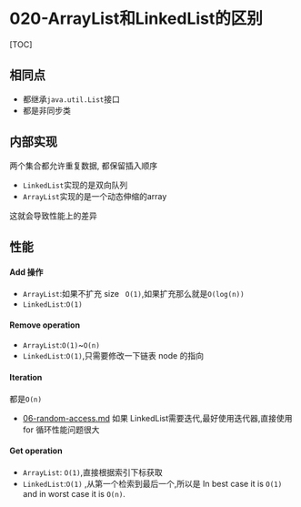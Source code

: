 # 020-ArrayList和LinkedList的区别

[TOC]

## 相同点

- 都继承`java.util.List`接口
- 都是非同步类

## 内部实现

两个集合都允许重复数据, 都保留插入顺序

- `LinkedList`实现的是双向队列
- `ArrayList`实现的是一个动态伸缩的array

这就会导致性能上的差异

## 性能

#### Add 操作

- `ArrayList`:如果不扩充 size ` O(1)`,如果扩充那么就是`O(log(n))`
- `LinkedList`:`O(1)`

####  Remove operation

- `ArrayList`:`O(1)`~`O(n)`
- `LinkedList`:`O(1)`,只需要修改一下链表 node 的指向

#### Iteration

都是`O(n)`

-  [06-random-access.md](06-random-access.md) 如果 LinkedList需要迭代,最好使用迭代器,直接使用 for 循环性能问题很大

####  Get operation

- `ArrayList`:  `O(1)`,直接根据索引下标获取
- `LinkedList`:`O(1)` ,从第一个检索到最后一个,所以是 In best case it is `O(1)` and in worst case it is `O(n)`.

